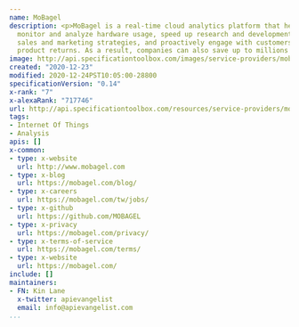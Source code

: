 ```yaml
---
name: MoBagel
description: <p>MoBagel is a real-time cloud analytics platform that helps IoT companies
  monitor and analyze hardware usage, speed up research and development, forecast
  sales and marketing strategies, and proactively engage with customers to prevent
  product returns. As a result, companies can also save up to millions in cost reductions.</p>
image: http://api.specificationtoolbox.com/images/service-providers/mobagel.jpg
created: "2020-12-23"
modified: 2020-12-24PST10:05:00-28800
specificationVersion: "0.14"
x-rank: "7"
x-alexaRank: "717746"
url: http://api.specificationtoolbox.com/resources/service-providers/mobagel/
tags:
- Internet Of Things
- Analysis
apis: []
x-common:
- type: x-website
  url: http://www.mobagel.com
- type: x-blog
  url: https://mobagel.com/blog/
- type: x-careers
  url: https://mobagel.com/tw/jobs/
- type: x-github
  url: https://github.com/MOBAGEL
- type: x-privacy
  url: https://mobagel.com/privacy/
- type: x-terms-of-service
  url: https://mobagel.com/terms/
- type: x-website
  url: https://mobagel.com/
include: []
maintainers:
- FN: Kin Lane
  x-twitter: apievangelist
  email: info@apievangelist.com
...
```

